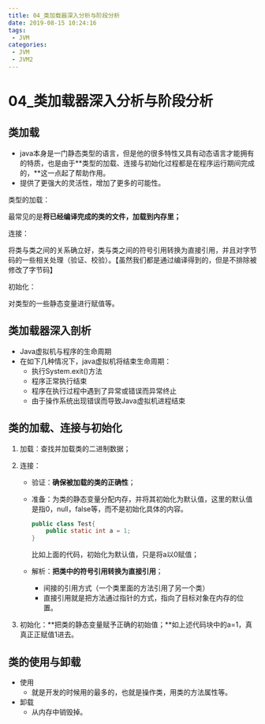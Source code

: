 ```yaml
---
title: 04_类加载器深入分析与阶段分析
date: 2019-08-15 10:24:16
tags: 
 - JVM
categories:
 - JVM
 - JVM2
---
```


# 04_类加载器深入分析与阶段分析

## 类加载

- java本身是一门静态类型的语言，但是他的很多特性又具有动态语言才能拥有的特质，也是由于**类型的加载、连接与初始化过程都是在程序运行期间完成的，**这一点起了帮助作用。
- 提供了更强大的灵活性，增加了更多的可能性。



类型的加载：

最常见的是**将已经编译完成的类的文件，加载到内存里；**

连接：

将类与类之间的关系确立好，类与类之间的符号引用转换为直接引用，并且对字节码的一些相关处理（验证、校验）。【虽然我们都是通过编译得到的，但是不排除被修改了字节码】

初始化：

对类型的一些静态变量进行赋值等。



## 类加载器深入剖析

- Java虚拟机与程序的生命周期
- 在如下几种情况下，java虚拟机将结束生命周期：
  - 执行System.exit()方法
  - 程序正常执行结束
  - 程序在执行过程中遇到了异常或错误而异常终止
  - 由于操作系统出现错误而导致Java虚拟机进程结束



## 类的加载、连接与初始化

1. 加载：查找并加载类的二进制数据；

2. 连接：

   - 验证：**确保被加载的类的正确性**；

   - 准备：为类的静态变量分配内存，并将其初始化为默认值，这里的默认值是指0，null，false等，而不是初始化具体的内容。

     ```java
     public class Test{
         public static int a = 1;
     }
     ```

     比如上面的代码，初始化为默认值，只是将a以0赋值；

   - 解析：**把类中的符号引用转换为直接引用**；

     - 间接的引用方式（一个类里面的方法引用了另一个类）
     - 直接引用就是把方法通过指针的方式，指向了目标对象在内存的位置。

3. 初始化：**把类的静态变量赋予正确的初始值；**如上述代码块中的a=1，真真正正赋值1进去。



## 类的使用与卸载

- 使用
  - 就是开发的时候用的最多的，也就是操作类，用类的方法属性等。
- 卸载
  - 从内存中销毁掉。





